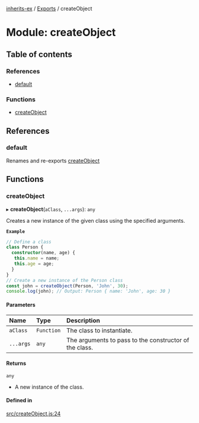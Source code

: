 [inherits-ex](../README.md) / [Exports](../modules.md) / createObject

# Module: createObject

## Table of contents

### References

- [default](createObject.md#default)

### Functions

- [createObject](createObject.md#createobject)

## References

### default

Renames and re-exports [createObject](createObject.md#createobject)

## Functions

### createObject

▸ **createObject**(`aClass`, `...args`): `any`

Creates a new instance of the given class using the specified arguments.

**`Example`**

```ts
// Define a class
class Person {
  constructor(name, age) {
   this.name = name;
   this.age = age;
  }
}
// Create a new instance of the Person class
const john = createObject(Person, 'John', 30);
console.log(john); // Output: Person { name: 'John', age: 30 }
```

#### Parameters

| Name | Type | Description |
| :------ | :------ | :------ |
| `aClass` | `Function` | The class to instantiate. |
| `...args` | `any` | The arguments to pass to the constructor of the class. |

#### Returns

`any`

- A new instance of the class.

#### Defined in

[src/createObject.js:24](https://github.com/snowyu/inherits-ex.js/blob/44c1f65/src/createObject.js#L24)
